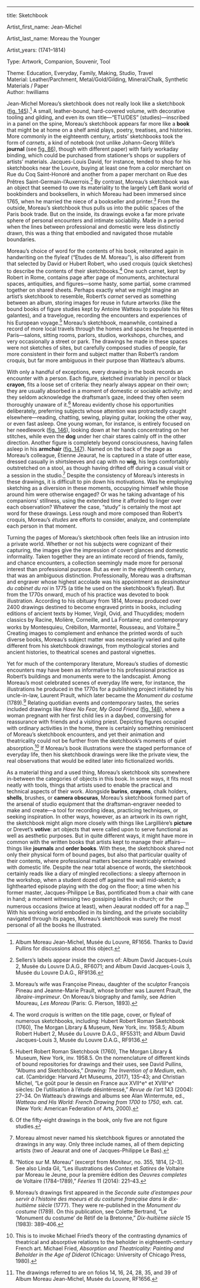 ---
title: Sketchbook

Artist_first_name: Jean-Michel

Artist_last_name: Moreau the Younger

Artist_years: (1741–1814)

Type: Artwork, Companion, Souvenir, Tool

Theme: Education, Everyday, Family, Making, Studio, Travel\
Material: Leather/Parchment, Metal/Gold/Gilding, Mineral/Chalk, Synthetic Materials / Paper\
Author: hwilliams

Jean-Michel Moreau’s sketchbook does not really look like a sketchbook ([fig. 145](#fig.-145)).[^1] A small, leather-bound, hard-covered volume, with decorative tooling and gilding, and even its own title—“ETU/DES” (studies)—inscribed in a panel on the spine, Moreau’s sketchbook appears far more like a **book** that might be at home on a shelf amid plays, poetry, treatises, and histories. More commonly in the eighteenth century, artists’ sketchbooks took the form of *carnets*, a kind of notebook (not unlike Johann-Georg Wille’s **journal** (see [fig. 86](#fig.-86)), though with different paper) with fairly workaday binding, which could be purchased from stationer’s shops or suppliers of artists’ materials. Jacques-Louis David, for instance, tended to shop for his sketchbooks near the Louvre, buying at least one from a color merchant on Rue du Coq Saint-Honoré and another from a paper merchant on Rue des Prêtres Saint-Germain-l’Auxerrois.[^2] By contrast, Moreau’s sketchbook was an object that seemed to owe its materiality to the largely Left Bank world of bookbinders and booksellers, in which Moreau had been immersed since 1765, when he married the niece of a bookseller and printer.[^3] From the outside, Moreau’s sketchbook thus pulls us into the public spaces of the Paris book trade. But on the inside, its drawings evoke a far more private sphere of personal encounters and intimate sociability. Made in a period when the lines between professional and domestic were less distinctly drawn, this was a thing that embodied and navigated those mutable boundaries.

Moreau’s choice of word for the contents of his book, reiterated again in handwriting on the flyleaf (“Etudes de M. Moreau”), is also different from that selected by David or Hubert Robert, who used croquis (quick sketches) to describe the contents of their sketchbooks.[^4] One such carnet, kept by Robert in Rome, contains page after page of monuments, architectural spaces, antiquities, and figures—some hasty, some partial, some crammed together on shared sheets. Perhaps exactly what we might imagine an artist’s sketchbook to resemble, Robert’s *carnet* served as something between an album, storing images for reuse in future artworks (like the bound books of figure studies kept by Antoine Watteau to populate his fêtes galantes), and a travelogue, recording the encounters and experiences of his European voyage.[^5] Moreau’s sketchbook, meanwhile, contained a record of more local travels through the homes and spaces he frequented in Paris—salons, sitting rooms, parlors, studios, workshops, churches, and very occasionally a street or park. The drawings he made in these spaces were not sketches of sites, but carefully composed studies of people, far more consistent in their form and subject matter than Robert’s random croquis, but far more ambiguous in their purpose than Watteau’s albums.

With only a handful of exceptions, every drawing in the book records an encounter with a person. Each figure, sketched invariably in pencil or black **crayon**, fits a loose set of criteria: they nearly always appear on their own; they are usually absorbed in a moment of domestic or sociable activity; and they seldom acknowledge the draftsman’s gaze, indeed they often seem thoroughly unaware of it.[^6] Moreau evidently chose his opportunities deliberately, preferring subjects whose attention was protractedly caught elsewhere—reading, chatting, sewing, playing guitar, looking the other way, or even fast asleep. One young woman, for instance, is entirely focused on her needlework ([fig. 146](#fig.-146)), looking down at her hands concentrating on her stitches, while even the **dog** under her chair stares calmly off in the other direction. Another figure is completely beyond consciousness, having fallen asleep in his **armchair** ([fig. 147](#fig.-147)). Named on the back of the page as Moreau’s colleague, Étienne Jeaurat, he is captured in a state of utter ease, dressed casually in shirtsleeves and cap with no **wig**, his legs comfortably outstretched on a stool, as though having drifted off during a casual visit or a session in the studio.[^7] Despite the consistency of Moreau’s interests in these drawings, it is difficult to pin down his motivations. Was he employing sketching as a diversion in these moments, occupying himself while those around him were otherwise engaged? Or was he taking advantage of his companions’ stillness, using the extended time it afforded to linger over each observation? Whatever the case, “study” is certainly the most apt word for these drawings. Less rough and more composed than Robert’s croquis, Moreau’s *études* are efforts to consider, analyze, and contemplate each person in that moment.

Turning the pages of Moreau’s sketchbook often feels like an intrusion into a private world. Whether or not his subjects were cognizant of their capturing, the images give the impression of covert glances and domestic informality. Taken together they are an intimate record of friends, family, and chance encounters, a collection seemingly made more for personal interest than professional purpose. But as ever in the eighteenth century, that was an ambiguous distinction. Professionally, Moreau was a draftsman and engraver whose highest accolade was his appointment as *dessinateur du cabinet du roi* in 1775 (a title he used on the sketchbook’s flyleaf). But from the 1770s onward, much of his practice was devoted to book illustration. According to his obituary from 1814, Moreau produced over 2400 drawings destined to become engraved prints in books, including editions of ancient texts by Homer, Virgil, Ovid, and Thucydides; modern classics by Racine, Molière, Corneille, and La Fontaine; and contemporary works by Montesquieu, Crébillon, Marmontel, Rousseau, and Voltaire.[^8] Creating images to complement and enhance the printed words of such diverse books, Moreau’s subject matter was necessarily varied and quite different from his sketchbook drawings, from mythological stories and ancient histories, to theatrical scenes and pastoral vignettes.

Yet for much of the contemporary literature, Moreau’s studies of domestic encounters may have been as informative to his professional practice as Robert’s buildings and monuments were to the landscapist. Among Moreau’s most celebrated scenes of everyday life were, for instance, the illustrations he produced in the 1770s for a publishing project initiated by his uncle-in-law, Laurent Prault, which later became the *Monument du costume* (1789).[^9] Relating quotidian events and contemporary tastes, the series included drawings like *Have No Fear, My Good Friend* ([fig. 148](#fig.-148)), where a woman pregnant with her first child lies in a daybed, conversing for reassurance with friends and a visiting priest. Depicting figures occupied with ordinary activities in the home, there is certainly something reminiscent of Moreau’s sketchbook encounters, and yet their animation and theatricality could not be further from the sketchbook’s moments of quiet absorption.[^10] If Moreau’s book illustrations were the staged performance of everyday life, then his sketchbook drawings were like the private view, the real observations that would be edited later into fictionalized worlds.

As a material thing and a used thing, Moreau’s sketchbook sits somewhere in-between the categories of objects in this book. In some ways, it fits most neatly with tools, things that artists used to enable the practical and technical aspects of their work. Alongside **burins**, **crayons**, chalk holders, **shells**, brushes, or **camera obscuras**, Moreau’s sketchbook formed part of the arsenal of studio equipment that the draftsman-engraver needed to make and create—a tool for recording ideas, practicing techniques, or seeking inspiration. In other ways, however, as an artwork in its own right, the sketchbook might align more closely with things like Largillière’s **picture** or Drevet’s **votive**: art objects that were called upon to serve functional as well as aesthetic purposes. But in quite different ways, it might have more in common with the written books that artists kept to manage their affairs—things like **journals** and **order books**. With these, the sketchbook shared not only their physical form of bound pages, but also that particular quality of their contents, where professional matters became inextricably entwined with domestic life. Despite the near total absence of words, the sketchbook certainly reads like a diary of mingled recollections: a sleepy afternoon in the workshop, when a student dozed off against the wall mid-sketch; a lighthearted episode playing with the dog on the floor; a time when his former master, Jacques-Philippe Le Bas, pontificated from a chair with cane in hand; a moment witnessing two gossiping ladies in church; or the numerous occasions (twice at least), when Jeaurat nodded off for a nap.[^11] With his working world embodied in its binding, and the private sociability navigated through its pages, Moreau’s sketchbook was surely the most personal of all the books he illustrated.

[^1]: Album Moreau Jean-Michel, Musée du Louvre, RF1656. Thanks to David Pullins for discussions about this object.

[^2]: Sellers’s labels appear inside the covers of: Album David Jacques-Louis 2, Musée du Louvre D.A.G., RF6071; and Album David Jacques-Louis 3, Musée du Louvre D.A.G., RF9136.

[^3]: Moreau’s wife was Françoise Pineau, daughter of the sculptor François Pineau and Jeanne-Marie Prault, whose brother was Laurent Prault, the *libraire-imprimeur*. On Moreau’s biography and family, see Adrien Moureau, *Les Moreau* (Paris: G. Pierson, 1893).

[^4]: The word *croquis* is written on the title page, cover, or flyleaf of numerous sketchbooks, including: Hubert Robert Roman Sketchbook (1760), The Morgan Library & Museum, New York, inv. 1958.5; Album Robert Hubert 2, Musée du Louvre D.A.G., RF55311; and Album David Jacques-Louis 3, Musée du Louvre D.A.G., RF9136.

[^5]: Hubert Robert Roman Sketchbook (1760), The Morgan Library & Museum, New York, inv. 1958.5. On the nomenclature of different kinds of bound repositories for drawings and their uses, see David Pullins, “Albums and Sketchbooks,” *Drawing: The Invention of a Medium*, exh. cat. (Cambridge: Harvard Art Museums, 2017), 135–43; and Christian Michel, “Le goût pour le dessin en France aux XVII^e^ et XVIII^e^ siècles: De l’utilisation à l’étude désintéressé,” *Revue de l’art* 143 (2004): 27–34. On Watteau’s drawings and albums see Alan Wintermute, ed., *Watteau and His World: French Drawing from 1700 to 1750*, exh. cat. (New York: American Federation of Arts, 2000).

[^6]: Of the fifty-eight drawings in the book, only five are not figure studies.

[^7]: Moreau almost never named his sketchbook figures or annotated the drawings in any way. Only three include names, all of them depicting artists (two of Jeaurat and one of Jacques-Philippe Le Bas).

[^8]: “Notice sur M. Moreau” (excerpt from *Moniteur*, no. 355, 1814, \[2–3\]. See also Linda Gil, “Les illustrations des *Contes* et *Satires* de Voltaire par Moreau le Jeune, pour la première édition des *Oeuvres completes* de Voltaire (1784–1789),” *Féeries* 11 (2014): 221–43.

[^9]: Moreau’s drawings first appeared in the *Seconde suite d’estampes pour servir à l’histoire des moeurs et du costume française dans le dix-huitième siècle* (1777). They were re-published in the *Monument du costume* (1789). On this publication, see Colette Bertrand, “Le ‘Monument du costume’ de Rétif de la Bretonne,” *Dix-huitième siècle* 15 (1983): 389–406.

[^10]: This is to invoke Michael Fried’s theory of the contrasting dynamics of theatrical and absorptive relations to the beholder in eighteenth-century French art. Michael Fried, *Absorption and Theatricality: Painting and Beholder in the Age of Diderot* (Chicago: University of Chicago Press, 1980).

[^11]: The drawings referred to are on folios 14, 16, 24, 28, 35, and 39 of Album Moreau Jean-Michel, Musée du Louvre, RF1656.
